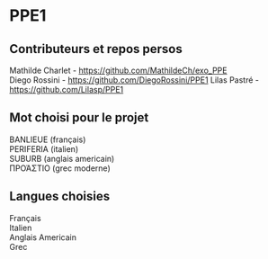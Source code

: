 # PPE1


## Contributeurs et repos persos

Mathilde Charlet - https://github.com/MathildeCh/exo_PPE<br/>
Diego Rossini - https://github.com/DiegoRossini/PPE1
Lilas Pastré - https://github.com/Lilasp/PPE1

## Mot choisi pour le projet

BANLIEUE (français)\
PERIFERIA (italien)\
SUBURB (anglais americain)\
ΠΡΟΆΣΤΙΟ (grec moderne)  


## Langues choisies

Français\
Italien\
Anglais Americain\
Grec<br/>
